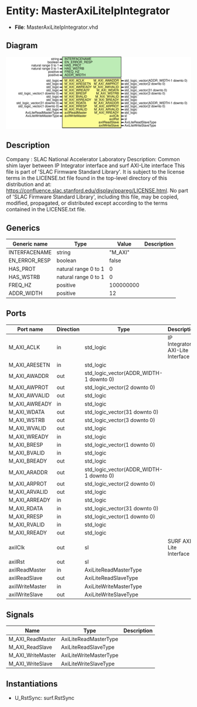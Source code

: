 # Entity: MasterAxiLiteIpIntegrator

- **File**: MasterAxiLiteIpIntegrator.vhd
## Diagram

![Diagram](MasterAxiLiteIpIntegrator.svg "Diagram")
## Description

Company    : SLAC National Accelerator Laboratory
Description: Common shim layer between IP Integrator interface and surf AXI-Lite interface
This file is part of 'SLAC Firmware Standard Library'.
It is subject to the license terms in the LICENSE.txt file found in the
top-level directory of this distribution and at:
   https://confluence.slac.stanford.edu/display/ppareg/LICENSE.html.
No part of 'SLAC Firmware Standard Library', including this file,
may be copied, modified, propagated, or distributed except according to
the terms contained in the LICENSE.txt file.
## Generics

| Generic name  | Type                 | Value     | Description |
| ------------- | -------------------- | --------- | ----------- |
| INTERFACENAME | string               | "M_AXI"   |             |
| EN_ERROR_RESP | boolean              | false     |             |
| HAS_PROT      | natural range 0 to 1 | 0         |             |
| HAS_WSTRB     | natural range 0 to 1 | 0         |             |
| FREQ_HZ       | positive             | 100000000 |             |
| ADDR_WIDTH    | positive             | 12        |             |
## Ports

| Port name       | Direction | Type                                    | Description                      |
| --------------- | --------- | --------------------------------------- | -------------------------------- |
| M_AXI_ACLK      | in        | std_logic                               | IP Integrator AXI-Lite Interface |
| M_AXI_ARESETN   | in        | std_logic                               |                                  |
| M_AXI_AWADDR    | out       | std_logic_vector(ADDR_WIDTH-1 downto 0) |                                  |
| M_AXI_AWPROT    | out       | std_logic_vector(2 downto 0)            |                                  |
| M_AXI_AWVALID   | out       | std_logic                               |                                  |
| M_AXI_AWREADY   | in        | std_logic                               |                                  |
| M_AXI_WDATA     | out       | std_logic_vector(31 downto 0)           |                                  |
| M_AXI_WSTRB     | out       | std_logic_vector(3 downto 0)            |                                  |
| M_AXI_WVALID    | out       | std_logic                               |                                  |
| M_AXI_WREADY    | in        | std_logic                               |                                  |
| M_AXI_BRESP     | in        | std_logic_vector(1 downto 0)            |                                  |
| M_AXI_BVALID    | in        | std_logic                               |                                  |
| M_AXI_BREADY    | out       | std_logic                               |                                  |
| M_AXI_ARADDR    | out       | std_logic_vector(ADDR_WIDTH-1 downto 0) |                                  |
| M_AXI_ARPROT    | out       | std_logic_vector(2 downto 0)            |                                  |
| M_AXI_ARVALID   | out       | std_logic                               |                                  |
| M_AXI_ARREADY   | in        | std_logic                               |                                  |
| M_AXI_RDATA     | in        | std_logic_vector(31 downto 0)           |                                  |
| M_AXI_RRESP     | in        | std_logic_vector(1 downto 0)            |                                  |
| M_AXI_RVALID    | in        | std_logic                               |                                  |
| M_AXI_RREADY    | out       | std_logic                               |                                  |
| axilClk         | out       | sl                                      | SURF AXI-Lite Interface          |
| axilRst         | out       | sl                                      |                                  |
| axilReadMaster  | in        | AxiLiteReadMasterType                   |                                  |
| axilReadSlave   | out       | AxiLiteReadSlaveType                    |                                  |
| axilWriteMaster | in        | AxiLiteWriteMasterType                  |                                  |
| axilWriteSlave  | out       | AxiLiteWriteSlaveType                   |                                  |
## Signals

| Name              | Type                   | Description |
| ----------------- | ---------------------- | ----------- |
| M_AXI_ReadMaster  | AxiLiteReadMasterType  |             |
| M_AXI_ReadSlave   | AxiLiteReadSlaveType   |             |
| M_AXI_WriteMaster | AxiLiteWriteMasterType |             |
| M_AXI_WriteSlave  | AxiLiteWriteSlaveType  |             |
## Instantiations

- U_RstSync: surf.RstSync
